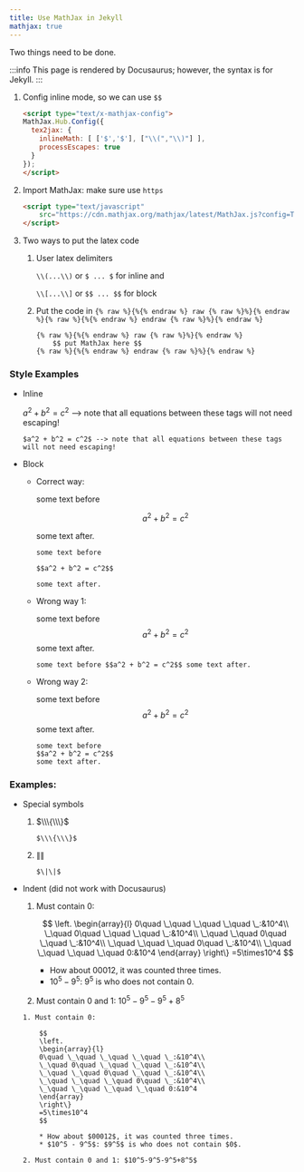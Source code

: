 ```yaml
---
title: Use MathJax in Jekyll
mathjax: true
---
```

Two things need to be done.

<!--truncate-->

:::info
This page is rendered by Docusaurus; however, the syntax is for Jekyll.
:::

1. Config inline mode, so we can use `$$`
    ```html
    <script type="text/x-mathjax-config">
    MathJax.Hub.Config({
      tex2jax: {
        inlineMath: [ ['$','$'], ["\\(","\\)"] ],
        processEscapes: true
      }
    });
    </script>
    ```
2. Import MathJax: make sure use `https`
    ``` html
    <script type="text/javascript"
        src="https://cdn.mathjax.org/mathjax/latest/MathJax.js?config=TeX-AMS-MML_HTMLorMML">
    </script>
    ```
3. Two ways to put the latex code
    1. User latex delimiters

        `\\(...\\)` or `$ ... $` for inline and 
        
        `\\[...\\]` or `$$ ... $$` for block

    2. Put the code in `{% raw %}{%{% endraw %} raw {% raw %}%}{% endraw %}{% raw %}{%{% endraw %} endraw {% raw %}%}{% endraw %}`
        ```
        {% raw %}{%{% endraw %} raw {% raw %}%}{% endraw %}
            $$ put MathJax here $$
        {% raw %}{%{% endraw %} endraw {% raw %}%}{% endraw %}
        ```
    
### Style Examples

* Inline

    $a^2 + b^2 = c^2$ --> note that all equations between these tags will not need escaping!

    ```
    $a^2 + b^2 = c^2$ --> note that all equations between these tags will not need escaping! 
    ```

* Block
    * Correct way:
        
        some text before

        $$a^2 + b^2 = c^2$$ 

        some text after.

        ```
        some text before 

        $$a^2 + b^2 = c^2$$ 

        some text after.
        ```

    * Wrong way 1:

        some text before $$a^2 + b^2 = c^2$$ some text after.

        ```
        some text before $$a^2 + b^2 = c^2$$ some text after.
        ```

    * Wrong way 2:
        
        some text before 
        $$a^2 + b^2 = c^2$$ 
        some text after.

        ```
        some text before 
        $$a^2 + b^2 = c^2$$ 
        some text after.
        ```

### Examples:
* Special symbols
    1. $\\\{\\\}$

        ```
        $\\\{\\\}$
        ```

    2. $\|\|$
        ```
        $\|\|$
        ```

* Indent (did not work with Docusaurus)

    1. Must contain 0: 

        $$
        \left.
        \begin{array}{l}
        0\quad \_\quad \_\quad \_\quad \_:&10^4\\
        \_\quad 0\quad \_\quad \_\quad \_:&10^4\\
        \_\quad \_\quad 0\quad \_\quad \_:&10^4\\
        \_\quad \_\quad \_\quad 0\quad \_:&10^4\\
        \_\quad \_\quad \_\quad \_\quad 0:&10^4
        \end{array}
        \right\}
        =5\times10^4
        $$

        * How about $00012$, it was counted three times.
        * $10^5 - 9^5$: $9^5$ is who does not contain $0$.

    2. Must contain 0 and 1: $10^5-9^5-9^5+8^5$

    ```
    1. Must contain 0: 

        $$
        \left.
        \begin{array}{l}
        0\quad \_\quad \_\quad \_\quad \_:&10^4\\
        \_\quad 0\quad \_\quad \_\quad \_:&10^4\\
        \_\quad \_\quad 0\quad \_\quad \_:&10^4\\
        \_\quad \_\quad \_\quad 0\quad \_:&10^4\\
        \_\quad \_\quad \_\quad \_\quad 0:&10^4
        \end{array}
        \right\}
        =5\times10^4
        $$

        * How about $00012$, it was counted three times.
        * $10^5 - 9^5$: $9^5$ is who does not contain $0$.

    2. Must contain 0 and 1: $10^5-9^5-9^5+8^5$
    ```

